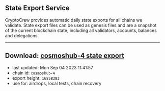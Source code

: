 ## State Export Service
CryptoCrew provides automatic daily state exports for all chains we validate. State export files can be used as genesis files and are a snapshot of the current blockchain state, including all validators, accounts, balances and delegations.

---
**Download: [cosmoshub-4 state export](https://dl.ccvalidators.com/SERVICE/cosmoshub/cosmoshub-4_export_16858383.json)**
---

- last updated: Mon Sep 04 2023 11:41:57
- chain id: `cosmoshub-4`
- export height: `16858383`
- use for: airdrops, local tests, chain recovery
